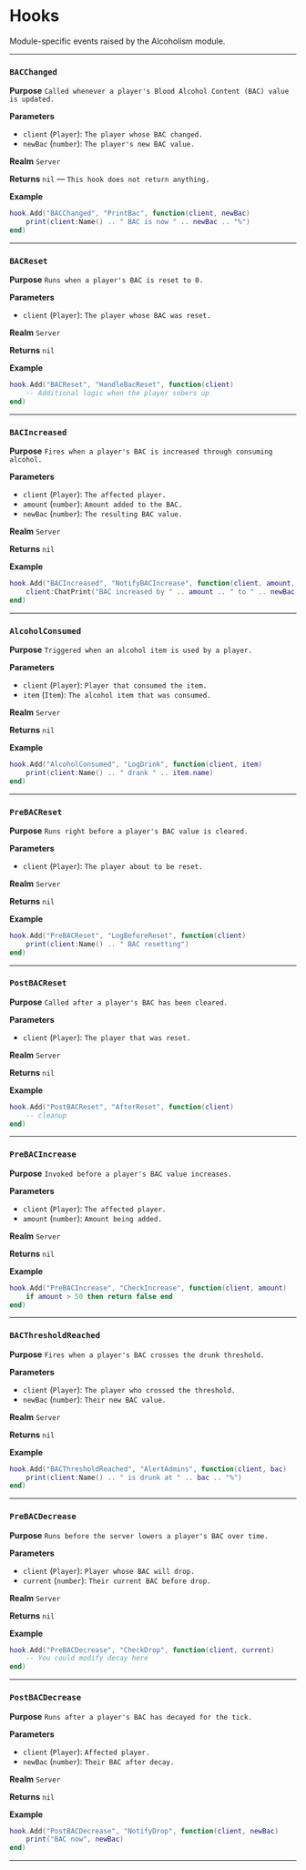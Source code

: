 # Hooks
Module-specific events raised by the Alcoholism module.

---
### `BACChanged`

**Purpose**
`Called whenever a player's Blood Alcohol Content (BAC) value is updated.`

**Parameters**

* `client` (`Player`): `The player whose BAC changed.`
* `newBac` (`number`): `The player's new BAC value.`

**Realm**
`Server`

**Returns**
`nil` — `This hook does not return anything.`

**Example**

```lua
hook.Add("BACChanged", "PrintBac", function(client, newBac)
    print(client:Name() .. " BAC is now " .. newBac .. "%")
end)
```

---

### `BACReset`

**Purpose**
`Runs when a player's BAC is reset to 0.`

**Parameters**

* `client` (`Player`): `The player whose BAC was reset.`

**Realm**
`Server`

**Returns**
`nil`

**Example**

```lua
hook.Add("BACReset", "HandleBacReset", function(client)
    -- Additional logic when the player sobers up
end)
```

---

### `BACIncreased`

**Purpose**
`Fires when a player's BAC is increased through consuming alcohol.`

**Parameters**

* `client` (`Player`): `The affected player.`
* `amount` (`number`): `Amount added to the BAC.`
* `newBac` (`number`): `The resulting BAC value.`

**Realm**
`Server`

**Returns**
`nil`

**Example**

```lua
hook.Add("BACIncreased", "NotifyBACIncrease", function(client, amount, newBac)
    client:ChatPrint("BAC increased by " .. amount .. " to " .. newBac .. "%")
end)
```

---

### `AlcoholConsumed`

**Purpose**
`Triggered when an alcohol item is used by a player.`

**Parameters**

* `client` (`Player`): `Player that consumed the item.`
* `item` (`Item`): `The alcohol item that was consumed.`

**Realm**
`Server`

**Returns**
`nil`

**Example**

```lua
hook.Add("AlcoholConsumed", "LogDrink", function(client, item)
    print(client:Name() .. " drank " .. item.name)
end)
```

---

### `PreBACReset`

**Purpose**
`Runs right before a player's BAC value is cleared.`

**Parameters**

* `client` (`Player`): `The player about to be reset.`

**Realm**
`Server`

**Returns**
`nil`

**Example**

```lua
hook.Add("PreBACReset", "LogBeforeReset", function(client)
    print(client:Name() .. " BAC resetting")
end)
```

---

### `PostBACReset`

**Purpose**
`Called after a player's BAC has been cleared.`

**Parameters**

* `client` (`Player`): `The player that was reset.`

**Realm**
`Server`

**Returns**
`nil`

**Example**

```lua
hook.Add("PostBACReset", "AfterReset", function(client)
    -- cleanup
end)
```

---

### `PreBACIncrease`

**Purpose**
`Invoked before a player's BAC value increases.`

**Parameters**

* `client` (`Player`): `The affected player.`
* `amount` (`number`): `Amount being added.`

**Realm**
`Server`

**Returns**
`nil`

**Example**

```lua
hook.Add("PreBACIncrease", "CheckIncrease", function(client, amount)
    if amount > 50 then return false end
end)
```

---

### `BACThresholdReached`

**Purpose**
`Fires when a player's BAC crosses the drunk threshold.`

**Parameters**

* `client` (`Player`): `The player who crossed the threshold.`
* `newBac` (`number`): `Their new BAC value.`

**Realm**
`Server`

**Returns**
`nil`

**Example**

```lua
hook.Add("BACThresholdReached", "AlertAdmins", function(client, bac)
    print(client:Name() .. " is drunk at " .. bac .. "%")
end)
```

---

### `PreBACDecrease`

**Purpose**
`Runs before the server lowers a player's BAC over time.`

**Parameters**

* `client` (`Player`): `Player whose BAC will drop.`
* `current` (`number`): `Their current BAC before drop.`

**Realm**
`Server`

**Returns**
`nil`

**Example**

```lua
hook.Add("PreBACDecrease", "CheckDrop", function(client, current)
    -- You could modify decay here
end)
```

---

### `PostBACDecrease`

**Purpose**
`Runs after a player's BAC has decayed for the tick.`

**Parameters**

* `client` (`Player`): `Affected player.`
* `newBac` (`number`): `Their BAC after decay.`

**Realm**
`Server`

**Returns**
`nil`

**Example**

```lua
hook.Add("PostBACDecrease", "NotifyDrop", function(client, newBac)
    print("BAC now", newBac)
end)
```

---
